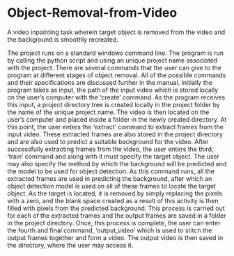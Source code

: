 # Object-Removal-from-Video
A video inpainting task wherein target object is removed from the video and the background is smoothly recreated.

The project runs on a standard windows command line. The program is run by calling the python script and using an unique project name associated with the project. There are several commands that the user can give to the program at different stages of object removal. All of the possible commands and their specifications are discussed further in the manual. Initially the program takes as input, the path of the input video which is stored locally on the user’s computer with the ‘create’ command. As the program receives this input, a project directory tree is created locally in the project folder by the name of the unique project name. The video is then located on the user’s computer and placed inside a folder in the newly created directory. At this point, the user enters the ‘extract’ command to extract frames from the input video. These extracted frames are also stored in the project directory and are also used to predict a suitable background for the video. After successfully extracting frames from the video, the user enters the third, ‘train’ command and along with it must specify the target object. The user may also specify the method by which the background will be predicted and the model to be used for object detection. As this command runs, all the extracted frames are used in predicting the background, after which an object detection model is used on all of these frames to locate the target object. As the target is located, it is removed by simply replacing the pixels with a zero, and the blank space created as a result of this activity is then filled with pixels from the predicted background. This process is carried out for each of the extracted frames and the output frames are saved in a folder in the project directory. Once, this process is complete, the user can enter the fourth and final command, ‘output_video’ which is used to stitch the output frames together and form a video. The output video is then saved in the directory, where the user may access it.
